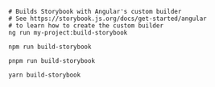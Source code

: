 ```shell renderer="angular" language="js" tabTitle="with-builder"
# Builds Storybook with Angular's custom builder
# See https://storybook.js.org/docs/get-started/angular
# to learn how to create the custom builder
ng run my-project:build-storybook
```

```shell renderer="common" language="js" packageManager="npm"
npm run build-storybook
```

```shell renderer="common" language="js" packageManager="pnpm"
pnpm run build-storybook
```

```shell renderer="common" language="js" packageManager="yarn"
yarn build-storybook
```


